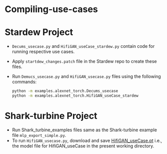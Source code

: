 # Compiling-use-cases

# Stardew Project

- `Decums_usecase.py` and `HifiGAN_useCase_stardew.py` contain code for running respective use cases.
- Apply `startdew_changes.patch` file in the Stardew repo to create these files.
- Run `Demucs_usecase.py` and `HifiGAN_usecase.py` files using the following commands:

  ```bash
  python -m examples.alexnet_torch.Decums_usecase
  python -m examples.alexnet_torch.HifiGAN_useCase_stardew

# Shark-turbine Project

- Run Shark_turbine_examples files same as the Shark-turbine example file `mlp_export_simple.py`.
- To run `HifiGAN_usecase.py`, download and save [HifiGAN_useCase.pt](https://drive.google.com/file/d/14ZZ5MsubN5Xm0SzIuI3xRgvS71MFgkhm/view?usp=drive_link) i.e., the model file for HifiGAN_useCase in the present working directory.
